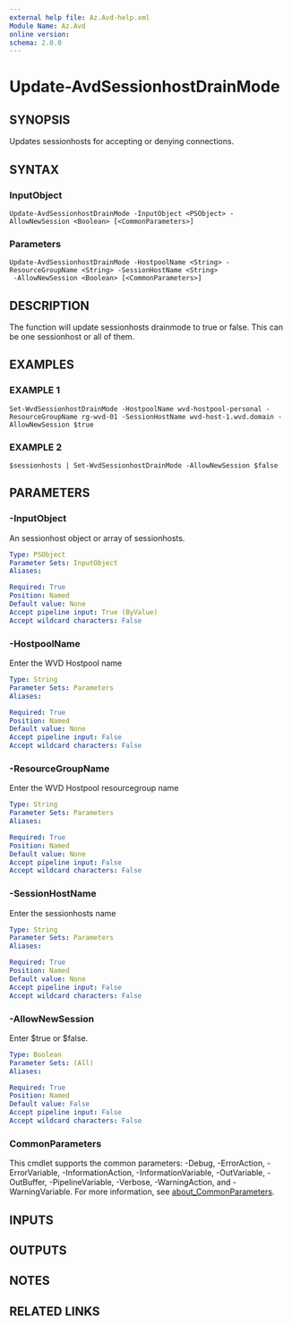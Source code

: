 ```yaml
---
external help file: Az.Avd-help.xml
Module Name: Az.Avd
online version:
schema: 2.0.0
---
```


# Update-AvdSessionhostDrainMode

## SYNOPSIS
Updates sessionhosts for accepting or denying connections.

## SYNTAX

### InputObject
```
Update-AvdSessionhostDrainMode -InputObject <PSObject> -AllowNewSession <Boolean> [<CommonParameters>]
```

### Parameters
```
Update-AvdSessionhostDrainMode -HostpoolName <String> -ResourceGroupName <String> -SessionHostName <String>
 -AllowNewSession <Boolean> [<CommonParameters>]
```

## DESCRIPTION
The function will update sessionhosts drainmode to true or false.
This can be one sessionhost or all of them.

## EXAMPLES

### EXAMPLE 1
```
Set-WvdSessionhostDrainMode -HostpoolName wvd-hostpool-personal -ResourceGroupName rg-wvd-01 -SessionHostName wvd-host-1.wvd.domain -AllowNewSession $true
```

### EXAMPLE 2
```
$sessionhosts | Set-WvdSessionhostDrainMode -AllowNewSession $false
```

## PARAMETERS

### -InputObject
An sessionhost object or array of sessionhosts.

```yaml
Type: PSObject
Parameter Sets: InputObject
Aliases:

Required: True
Position: Named
Default value: None
Accept pipeline input: True (ByValue)
Accept wildcard characters: False
```

### -HostpoolName
Enter the WVD Hostpool name

```yaml
Type: String
Parameter Sets: Parameters
Aliases:

Required: True
Position: Named
Default value: None
Accept pipeline input: False
Accept wildcard characters: False
```

### -ResourceGroupName
Enter the WVD Hostpool resourcegroup name

```yaml
Type: String
Parameter Sets: Parameters
Aliases:

Required: True
Position: Named
Default value: None
Accept pipeline input: False
Accept wildcard characters: False
```

### -SessionHostName
Enter the sessionhosts name

```yaml
Type: String
Parameter Sets: Parameters
Aliases:

Required: True
Position: Named
Default value: None
Accept pipeline input: False
Accept wildcard characters: False
```

### -AllowNewSession
Enter $true or $false.

```yaml
Type: Boolean
Parameter Sets: (All)
Aliases:

Required: True
Position: Named
Default value: False
Accept pipeline input: False
Accept wildcard characters: False
```

### CommonParameters
This cmdlet supports the common parameters: -Debug, -ErrorAction, -ErrorVariable, -InformationAction, -InformationVariable, -OutVariable, -OutBuffer, -PipelineVariable, -Verbose, -WarningAction, and -WarningVariable. For more information, see [about_CommonParameters](http://go.microsoft.com/fwlink/?LinkID=113216).

## INPUTS

## OUTPUTS

## NOTES

## RELATED LINKS
